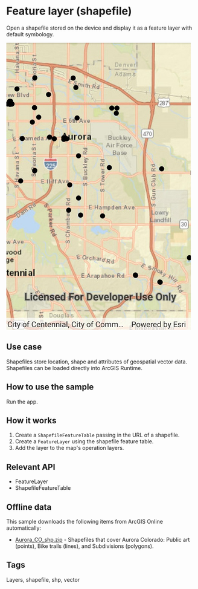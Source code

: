 # Feature layer (shapefile)

Open a shapefile stored on the device and display it as a feature layer with default symbology.

![screenshot](FeatureLayerShapefile.jpg)

## Use case

Shapefiles store location, shape and attributes of geospatial vector data. Shapefiles can be loaded directly into ArcGIS Runtime.

## How to use the sample

Run the app.

## How it works

1. Create a `ShapefileFeatureTable` passing in the URL of a shapefile.
2. Create a `FeatureLayer` using the shapefile feature table.
3. Add the layer to the map's operation layers.

## Relevant API

* FeatureLayer
* ShapefileFeatureTable

## Offline data

This sample downloads the following items from ArcGIS Online automatically:

* [Aurora_CO_shp.zip](https://www.arcgis.com/home/item.html?id=d98b3e5293834c5f852f13c569930caa) - Shapefiles that cover Aurora Colorado: Public art (points), Bike trails (lines), and Subdivisions (polygons).

## Tags

Layers, shapefile, shp, vector
